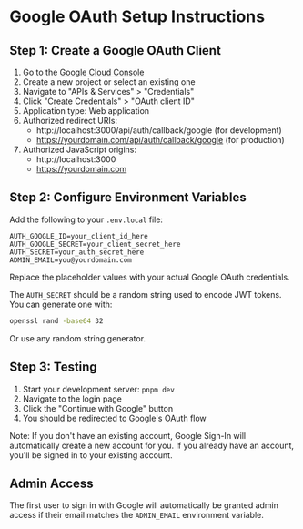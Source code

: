 # Google OAuth Setup Instructions

## Step 1: Create a Google OAuth Client

1. Go to the [Google Cloud Console](https://console.cloud.google.com/)
2. Create a new project or select an existing one
3. Navigate to "APIs & Services" > "Credentials"
4. Click "Create Credentials" > "OAuth client ID"
5. Application type: Web application
6. Authorized redirect URIs:
   - http://localhost:3000/api/auth/callback/google (for development)
   - https://yourdomain.com/api/auth/callback/google (for production)
7. Authorized JavaScript origins:
   - http://localhost:3000
   - https://yourdomain.com

## Step 2: Configure Environment Variables

Add the following to your `.env.local` file:

```
AUTH_GOOGLE_ID=your_client_id_here
AUTH_GOOGLE_SECRET=your_client_secret_here
AUTH_SECRET=your_auth_secret_here
ADMIN_EMAIL=you@yourdomain.com
```

Replace the placeholder values with your actual Google OAuth credentials.

The `AUTH_SECRET` should be a random string used to encode JWT tokens. You can generate one with:
```bash
openssl rand -base64 32
```

Or use any random string generator.

## Step 3: Testing

1. Start your development server: `pnpm dev`
2. Navigate to the login page
3. Click the "Continue with Google" button
4. You should be redirected to Google's OAuth flow

Note: If you don't have an existing account, Google Sign-In will automatically create a new account for you. If you already have an account, you'll be signed in to your existing account.

## Admin Access

The first user to sign in with Google will automatically be granted admin access if their email matches the `ADMIN_EMAIL` environment variable.